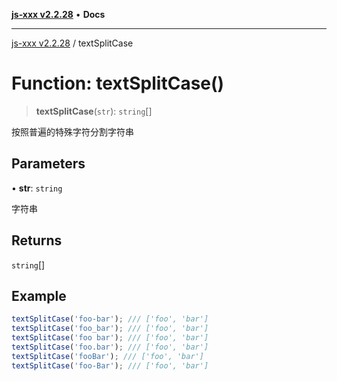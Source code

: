 [**js-xxx v2.2.28**](../README.md) • **Docs**

***

[js-xxx v2.2.28](../README.md) / textSplitCase

# Function: textSplitCase()

> **textSplitCase**(`str`): `string`[]

按照普遍的特殊字符分割字符串

## Parameters

• **str**: `string`

字符串

## Returns

`string`[]

## Example

```ts
textSplitCase('foo-bar'); /// ['foo', 'bar']
textSplitCase('foo_bar'); /// ['foo', 'bar']
textSplitCase('foo bar'); /// ['foo', 'bar']
textSplitCase('foo.bar'); /// ['foo', 'bar']
textSplitCase('fooBar'); /// ['foo', 'bar']
textSplitCase('foo-Bar'); /// ['foo', 'bar']
```
